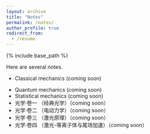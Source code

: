 ```yaml
---
layout: archive
title: "Notes"
permalink: /notes/
author_profile: true
redirect_from:
  - /resume
---
```


{% include base_path %}


Here are several notes.  <!--（加两个空格再换行，下同） -->  
* Classical mechanics (coming soon)
<!-- * Electromagnetic mechanics (coming soon) -->  
* Quantum mechanics (coming soon)  
* Statistical mechanics (coming soon)  
* 光学·卷一 （经典光学）（coming soon）  
* 光学·卷二 （电动力学）（coming soon）  
* 光学·卷三 （激光原理）（coming soon）  
* 光学·卷四 （激光-等离子体与尾场加速）（coming soon）

